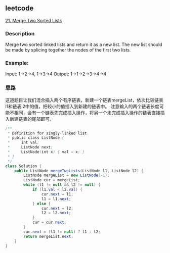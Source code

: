 ## leetcode
[21. Merge Two Sorted Lists](https://leetcode.com/problems/merge-two-sorted-lists/)  

### Description
Merge two sorted linked lists and return it as a new list. The new list should be made by splicing together the nodes of the first two lists.
### Example:
Input: 1->2->4, 1->3->4
Output: 1->1->2->3->4->4  

### 思路  
这道题目让我们混合插入两个有序链表，新建一个链表mergeList，依次比较链表l1和链表l2中的值，把较小的值插入到新建的链表中。
注意输入的两个链表长度可能不相同，会有一个链表先完成插入操作，将另一个未完成插入操作的链表直接插入新建链表的尾部即可。  

```Java
/**
 * Definition for singly-linked list.
 * public class ListNode {
 *     int val;
 *     ListNode next;
 *     ListNode(int x) { val = x; }
 * }
 */
class Solution {
    public ListNode mergeTwoLists(ListNode l1, ListNode l2) {
        ListNode mergeList = new ListNode(-1);
        ListNode cur = mergeList;
        while (l1 != null && l2 != null) {
            if (l1.val < l2.val) {
                cur.next = l1;
                l1 = l1.next;
            } else {
                cur.next = l2;
                l2 = l2.next;
            }
            cur = cur.next;
        }
        cur.next = (l1 != null) ? l1 : l2;
        return mergeList.next;
    }
}
```
